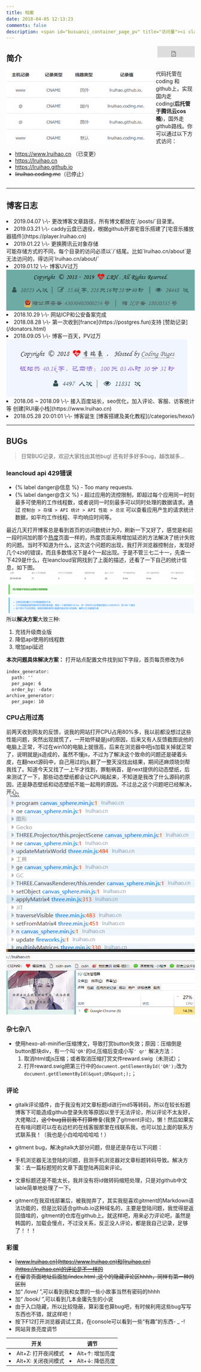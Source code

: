 ```yaml
---
title: 档案
date: 2018-04-05 12:13:23
comments: false
description: <span id="busuanzi_container_page_pv" title="访问量"><i class="fa fa-fw fa-rocket"></i> <span id="busuanzi_value_page_pv"></span></span>
---
```


<!--<script src="https://apps.bdimg.com/libs/jquery/2.1.4/jquery.min.js"></script>
<script id="ilt" src="https://player.lruihao.cn/player/js/player.js" key="2926f5bf57f7479f9309a644f8ce98bd"></script>-->

<a class="gh-btn" id="gh-btn" href="https://github.com/Lruihao/Lruihao.github.io/" target="_blank" aria-label="Star on GitHub"><span class="gh-ico" aria-hidden="true"></span><span class="gh-text" id="gh-text"></span></a>
<iframe align="right" style="margin-left: 2px; margin-bottom:-5px;" frameborder="0" scrolling="0" width="100px" height="30px" src="https://ghbtns.com/github-btn.html?user=Lruihao&amp;repo=Lruihao.github.io&amp;type=star&amp;count=true">
</iframe>

## 简介

<img src="index/cname.png" width="400" height="200" align="left">代码托管在coding 和github上，实现国内走coding(**后托管于腾讯云cos桶**)，国外走github路线。你可以通过以下方式访问：
* https://www.lruihao.cn （已变更）
* https://lruihao.cn
* https://lruihao.github.io
* <del>liruihao.coding.me</del>（已停止）
<div style="clear: both;"></div>

---

## 博客日志
<li>2019.04.07 \-\- 更改博客文章路径，所有博文都放在`/posts/`目录里。</li>
<li>2019.03.21 \-\- caddy云盘已退役，根据github开源宅音乐搭建了[宅音乐播放器插件](https://player.lruihao.cn)</li>
<li>2019.01.22 \-\- 更换腾讯云对象存储</li>
可能存储方式的不同，每个目录的访问必须以`/`结尾。比如`lruihao.cn/about`是无法访问的，得访问`lruihao.cn/about/`
<li>2019.01.12 \-\- 博客UV过万</li>
<img src="index/uv10k.png" align="left" />
<div style="clear: both;"></div>
<li>2018.10.29 \-\- 网站ICP和公安备案完成</li>
<li>2018.08.28 \-\- 第一次收到[france](https://postgres.fun)支持 [赞助记录](/donators.html)</li>
<li>2018.09.05 \-\- 博客一百天，PV过万</li>
<img src="/posts/day-100/100.png" align="left" />
<div style="clear: both;"></div>
<li>2018.06 ~ 2018.09 \-\- 接入百度站长，seo优化，加入评论、客服、访客统计等 创建[RUI豪小栈](https://www.lruihao.cn)</li>
<li>2018.05.28 20:01:01 \-\- 博客诞生 [博客搭建及美化教程](/categories/hexo/)</li>

---

## BUGs
> 日常BUG记录，欢迎大家找出其他bug!
> 还有好多好多bug，越改越多...

### leancloud api 429错误


- {% label danger@信息 %} - Too many requests.
- {% label danger@含义 %} - 超过应用的流控限制，即超过每个应用同一时刻最多可使用的工作线程数，或者说同一时刻最多可以同时处理的数据请求。通过 `控制台 > 存储 > API 统计 > API 性能 > 总览` 可以查看应用产生的请求统计数据，如平均工作线程、平均响应时间等。

最近几天打开博客总是看到首页的访问数统计为0，刷新一下又好了，感觉是和前一段时间加的那个[热度](https://lruihao.cn/docs/top/)页面一样的，热度页面采用增加延迟的方法解决了统计失败的问题。当时不知道为什么，这次这个问题的出现，我打开浏览器控制台，发现好几个`429`的错误，而且多数情况下是4个一起出现。于是不管三七二十一，先查一下429是什么，在leancloud官网找到了上面的描述，还看了一下自己的统计信息，如下图。
![统计信息](index/429.png)
所以**解决方案**大致三种:
1. 充钱升级商业版 <i class="fa fa-square"></i>
2. 降低api使用的线程数 <i class="fa fa-check-square"></i>
3. 增加api延迟 <i class="fa fa-check-square"></i>

**本次问题具体解决方案：**
打开站点配置文件找到如下字段，首页每页修改为6
```
index_generator:
  path: ''
  per_page: 6
  order_by: -date
archive_generator:
  per_page: 10
```

### CPU占用过高
前两天收到网友的反馈，说我的网站打开CPU占用80%多，我以前都没想过这些性能问题，突然出现就慌了，一开始怀疑是js的原因，后来又有人反馈截图说他的电脑上正常，不过在win10的电脑上就很高，后来在浏览器中吧js加载关掉就正常了，说明就是js造成的，虽然不懂js，不过为了解决这个致命的问题还是硬着头皮，在翻next源码中，自己用过的js,翻了一整天没找出结果，期间还麻烦晓剑帮我找了。知道今天又找了一上午才找到，罪魁祸首，是next提供的动态壁纸，后来测试了一下，那些动态壁纸都会让CPU飚起来，不知道是我改了什么源码的原因，还是静态壁纸和动态壁纸不能一起用的原因。不过总之这个问题吧已经解决，开心。
![浏览器web工具性能分析](index/cpu2.png)
![解决](index/cpu1.png)

### 杂七杂八
* 使用hexo-all-minifier压缩博文，导致打赏button失效；原因：压缩倒是button那块div，有一个叫`'QR'`的id,压缩后变成小写`' qr'`
解决方法：
	1. 取消html或js压缩；或者取消压缩打赏文件reward.swig（未测试）；
	2. 打开reward.swig把第三行中的`document.getElementById('QR');`改为`document.getElementById(&quot;QR&quot;);`；

### 评论

* gitalk评论插件，由于我没有对文章标题id进行md5等转码，所以在较长标题博客下可能造成github登录失败等原因以至于无法评论，所以评论不太友好，大佬略过，~~这个bug目前我不打算修复~~(我换了gitment评论)，懒！然后如果实在有啥问题可以在右边栏的在线客服那里在线联系我，也可以加上面的联系方式联系我！（我也是小白哈哈哈哈哈！）

* gitment bug，解决gitalk大部分问题，但是还是存在以下问题：
 * 手机浏览器无法登陆的问题，目测手机浏览器对文章标题转码导致。解决方案：去一篇标题短的文章下面登陆再回来评论。
 * 文章标题还是不能太长，我并没有将id做转码缩短处理，只是对github中文lable简单地处理了一下。

* gitment在我双线部署后，被我抛弃了，其实我挺喜欢gitment的Markdown语法功能的，但是比较适合github.io这种域名的，主要是登陆问题，我觉得是返回值啥的，gitment的仓库在github上。就这样吧，用来必力评论吧，虽然是韩国的，加载会慢点，不过没关系，反正没人评论，都是我自己记录，足够了！！！

### 彩蛋 

* ~~[www.lruihao.cn](https://www.lruihao.cn)和[lruihao.cn](https://lruihao.cn)的评论是不一样的~~
* ~~在留言页面地址后面加/index.html  ,这个的隐藏评论区hhhh，同样有第一种的区别~~
* 加“ /love/ ”,可以看到我和女票的一些小故事当然有密码的hhhh
* 加“ /book/ ”,可以看到几本金庸先生的小说
* 由于入口隐藏，所以比较隐蔽，算彩蛋也算bug吧，有时候利用这些bug写写东西也不错，就这样吧！
* 按下F12打开浏览器调试工具，在console可以看到一些“有趣”的东西- _ -!
* 网站背景亮度调节

|开关|调节|
|:-:|:-:|
|<li>Alt+Z: 打开夜间模式</li><li>Alt+X: 关闭夜间模式</li>|<li>Alt+↑: 增加亮度</li><li>Alt+↓: 降低亮度</li>|
